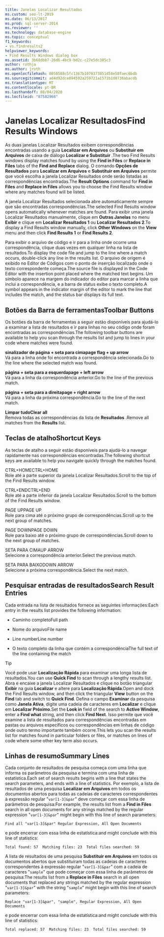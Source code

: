 ```yaml
---
title: Janelas Localizar Resultados
ms.custom: seo-lt-2019
ms.date: 06/13/2017
ms.prod: sql-server-2014
ms.reviewer: ''
ms.technology: database-engine
ms.topic: conceptual
f1_keywords:
- vs.findresults2
helpviewer_keywords:
- Find Results Windows dialog box
ms.assetid: 3b68dbb7-26d6-4bc9-bd2c-c27e5dc385c3
author: rothja
ms.author: jroth
ms.openlocfilehash: 0058588c5fc1367b1070373851d58e58faec6bdb
ms.sourcegitcommit: ad4d92dce894592a259721a1571b1d8736abacdb
ms.translationtype: MT
ms.contentlocale: pt-BR
ms.lasthandoff: 08/04/2020
ms.locfileid: "87582968"
---
```

# <a name="find-results-windows"></a><span data-ttu-id="ff527-102">Janelas Localizar Resultados</span><span class="sxs-lookup"><span data-stu-id="ff527-102">Find Results Windows</span></span>
  <span data-ttu-id="ff527-103">As duas janelas Localizar Resultados exibem correspondências encontradas usando a guia **Localizar em Arquivos** ou **Substituir em Arquivos** de caixa de diálogo **Localizar e Substituir** .</span><span class="sxs-lookup"><span data-stu-id="ff527-103">The two Find Results windows display matches found by using the **Find in Files** or **Replace in Files** tabs of the **Find and Replace** dialog.</span></span> <span data-ttu-id="ff527-104">O comando **Opções de Resultados** para **Localizar em Arquivos** e **Substituir em Arquivos** permite que você escolha a janela Localizar Resultados onde serão listadas as correspondências encontradas.</span><span class="sxs-lookup"><span data-stu-id="ff527-104">The **Result Options** command for **Find in Files** and **Replace in Files** allows you to choose the Find Results window where any matches found will be listed.</span></span>  
  
 <span data-ttu-id="ff527-105">A janela Localizar Resultados selecionada abre automaticamente sempre que são encontradas correspondências.</span><span class="sxs-lookup"><span data-stu-id="ff527-105">The selected Find Results window opens automatically whenever matches are found.</span></span> <span data-ttu-id="ff527-106">Para exibir uma janela Localizar Resultados manualmente, clique em **Outras Janelas** no menu **Exibir** e clique em **Localizar Resultados 1** ou **Localizar Resultados 2**.</span><span class="sxs-lookup"><span data-stu-id="ff527-106">To display a Find Results window manually, click **Other Windows** on the **View** menu and then click **Find Results 1** or **Find Results 2**.</span></span>  
  
 <span data-ttu-id="ff527-107">Para exibir o arquivo de código e ir para a linha onde ocorre uma correspondência, clique duas vezes em qualquer linha na lista de resultados.</span><span class="sxs-lookup"><span data-stu-id="ff527-107">To display the code file and jump to the line where a match occurs, double-click any line in the results list.</span></span> <span data-ttu-id="ff527-108">O arquivo de origem é exibido no Editor de Códigos com o ponto de inserção localizado onde o texto correspondente começa.</span><span class="sxs-lookup"><span data-stu-id="ff527-108">The source file is displayed in the Code Editor with the insertion point placed where the matched text begins.</span></span> <span data-ttu-id="ff527-109">Um símbolo aparece na margem do indicador do editor para marcar a linha que inclui a correspondência, e a barra de status exibe o texto completo.</span><span class="sxs-lookup"><span data-stu-id="ff527-109">A symbol appears in the indicator margin of the editor to mark the line that includes the match, and the status bar displays its full text.</span></span>  
  
## <a name="toolbar-buttons"></a><span data-ttu-id="ff527-110">Botões da Barra de ferramentas</span><span class="sxs-lookup"><span data-stu-id="ff527-110">Toolbar Buttons</span></span>  
 <span data-ttu-id="ff527-111">Os botões da barra de ferramentas a seguir estão disponíveis para ajudá-lo a examinar a lista de resultados e ir para linhas no seu código onde foram encontradas as correspondências.</span><span class="sxs-lookup"><span data-stu-id="ff527-111">The following toolbar buttons are available to help you scan through the results list and jump to lines in your code where matches were found.</span></span>  
  
 <span data-ttu-id="ff527-112">**sinalizador de página + seta para cima**</span><span class="sxs-lookup"><span data-stu-id="ff527-112">**page flag + up arrow**</span></span>  
 <span data-ttu-id="ff527-113">Vá para a linha onde foi encontrada a correspondência selecionada.</span><span class="sxs-lookup"><span data-stu-id="ff527-113">Go to the line where the selected match was found.</span></span>  
  
 <span data-ttu-id="ff527-114">**página + seta para a esquerda**</span><span class="sxs-lookup"><span data-stu-id="ff527-114">**page + left arrow**</span></span>  
 <span data-ttu-id="ff527-115">Vá para a linha da correspondência anterior.</span><span class="sxs-lookup"><span data-stu-id="ff527-115">Go to the line of the previous match.</span></span>  
  
 <span data-ttu-id="ff527-116">**página + seta para a direita**</span><span class="sxs-lookup"><span data-stu-id="ff527-116">**page + right arrow**</span></span>  
 <span data-ttu-id="ff527-117">Vá para a linha da próxima correspondência.</span><span class="sxs-lookup"><span data-stu-id="ff527-117">Go to the line of the next match.</span></span>  
  
 <span data-ttu-id="ff527-118">**Limpar tudo**</span><span class="sxs-lookup"><span data-stu-id="ff527-118">**Clear all**</span></span>  
 <span data-ttu-id="ff527-119">Remova todas as correspondências da lista de **Resultados** .</span><span class="sxs-lookup"><span data-stu-id="ff527-119">Remove all matches from the **Results** list.</span></span>  
  
## <a name="shortcut-keys"></a><span data-ttu-id="ff527-120">Teclas de atalho</span><span class="sxs-lookup"><span data-stu-id="ff527-120">Shortcut Keys</span></span>  
 <span data-ttu-id="ff527-121">As teclas de atalho a seguir estão disponíveis para ajudá-lo a navegar rapidamente nas correspondências encontradas.</span><span class="sxs-lookup"><span data-stu-id="ff527-121">The following shortcut keys are available to help you navigate quickly through the matches found.</span></span>  
  
 <span data-ttu-id="ff527-122">CTRL+HOME</span><span class="sxs-lookup"><span data-stu-id="ff527-122">CTRL+HOME</span></span>  
 <span data-ttu-id="ff527-123">Role até a parte superior da janela Localizar Resultados.</span><span class="sxs-lookup"><span data-stu-id="ff527-123">Scroll to the top of the Find Results window.</span></span>  
  
 <span data-ttu-id="ff527-124">CTRL+END</span><span class="sxs-lookup"><span data-stu-id="ff527-124">CTRL+END</span></span>  
 <span data-ttu-id="ff527-125">Role até a parte inferior da janela Localizar Resultados.</span><span class="sxs-lookup"><span data-stu-id="ff527-125">Scroll to the bottom of the Find Results window.</span></span>  
  
 <span data-ttu-id="ff527-126">PAGE UP</span><span class="sxs-lookup"><span data-stu-id="ff527-126">PAGE UP</span></span>  
 <span data-ttu-id="ff527-127">Role para cima até o próximo grupo de correspondências.</span><span class="sxs-lookup"><span data-stu-id="ff527-127">Scroll up to the next group of matches.</span></span>  
  
 <span data-ttu-id="ff527-128">PAGE DOWN</span><span class="sxs-lookup"><span data-stu-id="ff527-128">PAGE DOWN</span></span>  
 <span data-ttu-id="ff527-129">Role para baixo até o próximo grupo de correspondências.</span><span class="sxs-lookup"><span data-stu-id="ff527-129">Scroll down to the next group of matches.</span></span>  
  
 <span data-ttu-id="ff527-130">SETA PARA CIMA</span><span class="sxs-lookup"><span data-stu-id="ff527-130">UP ARROW</span></span>  
 <span data-ttu-id="ff527-131">Selecione a correspondência anterior.</span><span class="sxs-lookup"><span data-stu-id="ff527-131">Select the previous match.</span></span>  
  
 <span data-ttu-id="ff527-132">SETA PARA BAIXO</span><span class="sxs-lookup"><span data-stu-id="ff527-132">DOWN ARROW</span></span>  
 <span data-ttu-id="ff527-133">Selecione a próxima correspondência.</span><span class="sxs-lookup"><span data-stu-id="ff527-133">Select the next match.</span></span>  
  
## <a name="search-result-entries"></a><span data-ttu-id="ff527-134">Pesquisar entradas de resultados</span><span class="sxs-lookup"><span data-stu-id="ff527-134">Search Result Entries</span></span>  
 <span data-ttu-id="ff527-135">Cada entrada na lista de resultados fornece as seguintes informações:</span><span class="sxs-lookup"><span data-stu-id="ff527-135">Each entry in the results list provides the following information:</span></span>  
  
-   <span data-ttu-id="ff527-136">Caminho completo</span><span class="sxs-lookup"><span data-stu-id="ff527-136">Full path</span></span>  
  
-   <span data-ttu-id="ff527-137">Nome do arquivo</span><span class="sxs-lookup"><span data-stu-id="ff527-137">File name</span></span>  
  
-   <span data-ttu-id="ff527-138">Line number</span><span class="sxs-lookup"><span data-stu-id="ff527-138">Line number</span></span>  
  
-   <span data-ttu-id="ff527-139">O texto completo da linha que contém a correspondência</span><span class="sxs-lookup"><span data-stu-id="ff527-139">The full text of the line containing the match</span></span>  
  
> [!TIP]  
>  <span data-ttu-id="ff527-140">Você pode usar **Localização Rápida** para examinar uma longa lista de resultados.</span><span class="sxs-lookup"><span data-stu-id="ff527-140">You can use **Quick Find** to scan through a lengthy results list.</span></span> <span data-ttu-id="ff527-141">Abra e encaixe a janela Localizar Resultados e clique no botão triangular **Exibir** na guia **Localizar** e altere para **Localização Rápida**.</span><span class="sxs-lookup"><span data-stu-id="ff527-141">Open and dock the Find Results window, and then click the triangular **View** button on the **Find** tab and switch to **Quick Find**.</span></span> <span data-ttu-id="ff527-142">Defina o campo **Examinar** da pesquisa como **Janela Ativa**, digite uma cadeia de caracteres em **Localizar** e clique em **Localizar Próximo**.</span><span class="sxs-lookup"><span data-stu-id="ff527-142">Set the **Look in** field of the search to **Active Window**, enter a **Find what** string, and then click **Find Next**.</span></span> <span data-ttu-id="ff527-143">Isso permite que você examine a lista de resultados para correspondências encontradas em pastas ou arquivos específicos ou correspondências em linhas de código onde outro termo importante também ocorre.</span><span class="sxs-lookup"><span data-stu-id="ff527-143">This lets you scan the results list for matches found in particular folders or files, or matches on lines of code where some other key term also occurs.</span></span>  
  
## <a name="summary-lines"></a><span data-ttu-id="ff527-144">Linhas de resumo</span><span class="sxs-lookup"><span data-stu-id="ff527-144">Summary Lines</span></span>  
 <span data-ttu-id="ff527-145">Cada conjunto de resultados de pesquisa começa com uma linha que informa os parâmetros da pesquisa e termina com uma linha de estatística.</span><span class="sxs-lookup"><span data-stu-id="ff527-145">Each set of search results begins with a line that states the search parameters, and ends with a line of statistics.</span></span> <span data-ttu-id="ff527-146">Por exemplo, a lista de resultados de uma pesquisa **Localizar em Arquivos** em todos os documentos abertos para todas as cadeias de caracteres correspondentes à expressão regular "`var[1-3]&par`" deve começar com essa linha de parâmetros de pesquisa:</span><span class="sxs-lookup"><span data-stu-id="ff527-146">For example, the results list from a **Find in Files** search in all open documents for any strings matched by the regular expression "`var[1-3]&par`" might begin with this line of search parameters:</span></span>  
  
 `Find all "var[1-3]&par" Regular Expression, All Open Documents`  
  
 <span data-ttu-id="ff527-147">e pode encerrar com essa linha de estatística:</span><span class="sxs-lookup"><span data-stu-id="ff527-147">and might conclude with this line of statistics:</span></span>  
  
 `Total found: 57  Matching files: 23  Total files searched: 59`  
  
 <span data-ttu-id="ff527-148">A lista de resultados de uma pesquisa **Substituir em Arquivos** em todos os documentos abertos que substituíram todas as cadeias de caracteres correspondentes à expressão regular "`var[1-3]&par`" com a cadeia de caracteres "`sample`" que pode começar com essa linha de parâmetros de pesquisa:</span><span class="sxs-lookup"><span data-stu-id="ff527-148">The results list from a **Replace in Files** search in all open documents that replaced any strings matched by the regular expression "`var[1-3]&par`" with the string "`sample`" might begin with this line of search parameters:</span></span>  
  
 `Replace "var[1-3]&par", "sample", Regular Expression, All Open Documents`  
  
 <span data-ttu-id="ff527-149">e pode encerrar com essa linha de estatística:</span><span class="sxs-lookup"><span data-stu-id="ff527-149">and might conclude with this line of statistics:</span></span>  
  
 `Total replaced: 57  Matching files: 23  Total files searched: 59`  
